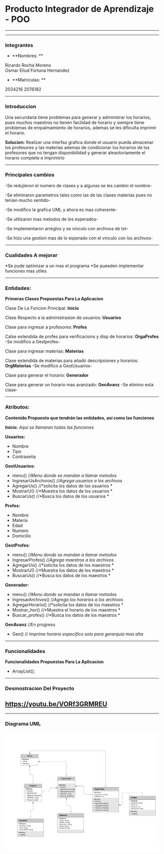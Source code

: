 # Producto Integrador de Aprendizaje - POO
___
___

 ### Integrantes 
* **Nombres: ** 

Ricardo Rocha Moreno  
Osmar Eliud Fortuna Hernandez
* **Matriculas: ** 


2034216
2076182
___
### Introduccion
Una secundaria tiene problemas para generar y administrar los horarios, pues muchos maestros no tienen facilidad de horario y siempre tiene problemas de empalmamiento de horarios, ademas se les dificulta imprimir el horario.  

**Solucion:** Realizar una interfaz grafica donde el usuario pueda almacenar los profesores y las materias ademas de condicionar los horarios de los profesores que no tengan disponibilidad y generar aleaotoriamente el horario complete e imprimirlo

___
### Principales cambios
-Se redujieron el numero de clases y a algunas se les cambio el nombre-

-Se eliminaron parametros tales como las de las clases materias pues no tenian mucho sentido-

-Se modifico la grafica UML y ahora es mas coherente-

-Se utilizaron mas metodos de los esperados-

-Se implementaron arreglos y se vinculo con archivos de txt-

-Se hizo una gestion mas de lo esperado con el vinculo con los archivos-
___
### Cualidades A mejorar
*Se pude optimizar a un mas el programa
*Se pueeden implementar funciones mas utiles


___
### Entidades:
**Primeras Clases Propuestas Para La Aplicacion**    

Clase De La Funcion Principal: **Inicio**

Clase Respecto a la administrasion de usuarios: **Usuarios**

Clase para ingresar a profesores: **Profes** 

Calse extendida de profes para verificacions y disp de horarios: **OrgaProfes** -Se modifico a Gestprofes-

Clase para ingresar materias: **Materias**

Clase extendida de materias para añadir descripsiones y horarios: **OrgMaterias** -Se modifico a GestUsuarios-

Clase para generar el horario: **Generador**

Clase para generar un horario mas avanzado: **GenAvanz** -Se elimino esta clase-

---
### Atributos:
**Contenido Propuesto que tendrán las entidades, así como las funciones**  

**Inicio:** *Aqui se llamaran todas las funciones*  

**Usuarios:**
- Nombre
- Tipo
- Contraseña

**GestUsuarios:** 

* menu() //*Menu donde se mandan a llamar metodos*
* IngresarUsArchvios() //*Agrega usuarios a los archivos*
* AgregarUs() //*solicita los datos de los usuarios *
* MostrarU() //*Muestra los datos de los usuarios *
* BuscarUs() //*Busca los datos de los usuarios *

**Profes:**
- Nombre
- Materia
- Edad 
- Numero
- Domicilio  



**GestProfes:**
* menu() //*Menu donde se mandan a llamar metodos*
* IngresarProfes() //*Agrega maestros a los archivos*
* AgregarUs() //*solicita los datos de los maestros *
* MostrarU() //*Muestra los datos de los maestros *
* BuscarUs() //*Busca los datos de los maestros *



**Generador:**
* menu() //*Menu donde se mandan a llamar metodos*
* IngresarArchivos() //*Agrega los horarios a los archivos*
* AgregarHorario() //*solicita los datos de los maestros *
* Mostrar_hor() //*Muestra el horario de los maestros *
* Buscar_profes() //*Busca los datos de los maestros *

**GenAvanz** 
//En progreso
* Gen() // *Imprime horario especifico solo para gerarquia mas alta*

---
### Funcionalidades
**Funcionalidades Propuestas Para La Aplicacion** 
- ArrayList<Profes>();

---
### Desmostracion Del Proyecto
https://youtu.be/VORf3GRMREU
----
 ---
### Diagrama UML
![Grafica UML:](Documentos/diag.png)
